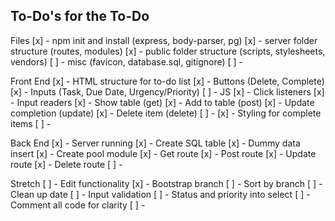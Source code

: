 ## To-Do's for the To-Do

Files
[x] - npm init and install (express, body-parser, pg)
[x] - server folder structure (routes, modules)
[x] - public folder structure (scripts, stylesheets, vendors)
[ ] - misc (favicon, database.sql, gitignore)
[ ] - 

Front End
[x] - HTML structure for to-do list
    [x] - Buttons (Delete, Complete)
    [x] - Inputs (Task, Due Date, Urgency/Priority)
[ ] - JS
    [x] - Click listeners 
    [x] - Input readers
    [x] - Show table (get)
    [x] - Add to table (post)
    [x] - Update completion (update)
    [x] - Delete item (delete)
    [ ] - 
[x] - Styling for complete items
[ ] - 

Back End
[x] - Server running
[x] - Create SQL table
    [x] - Dummy data insert
[x] - Create pool module
[x] - Get route
[x] - Post route
[x] - Update route
[x] - Delete route
[ ] - 

Stretch
[ ] - Edit functionality
[x] - Bootstrap branch
[ ] - Sort by branch
[ ] - Clean up date
[ ] - Input validation
[ ] - Status and priority into select
[ ] - Comment all code for clarity
[ ] - 
